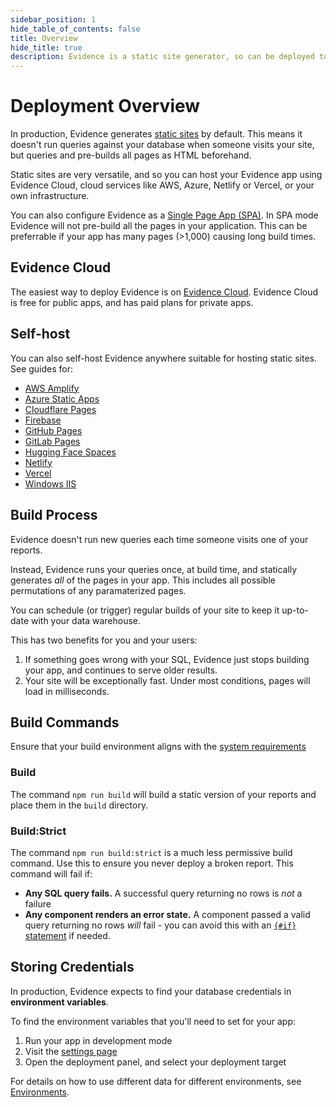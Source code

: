 ```yaml
---
sidebar_position: 1
hide_table_of_contents: false
title: Overview
hide_title: true
description: Evidence is a static site generator, so can be deployed to any static site host. The easiest way to deploy Evidence is on Evidence Cloud.
---
```


# Deployment Overview

In production, Evidence generates [static sites](https://www.netlify.com/blog/2020/04/14/what-is-a-static-site-generator-and-3-ways-to-find-the-best-one) by default. This means it doesn't run queries against your database when someone visits your site, but queries and pre-builds all pages as HTML beforehand.

Static sites are very versatile, and so you can host your Evidence app using Evidence Cloud, cloud services like AWS, Azure, Netlify or Vercel, or your own infrastructure.

You can also configure Evidence as a [Single Page App (SPA)](/deployment/configuration/rendering-modes). In SPA mode Evidence will not pre-build all the pages in your application. This can be preferrable if your app has many pages (>1,000) causing long build times.

## Evidence Cloud

The easiest way to deploy Evidence is on [Evidence Cloud](/deployment/cloud/evidence-cloud). Evidence Cloud is free for public apps, and has paid plans for private apps.

## Self-host

You can also self-host Evidence anywhere suitable for hosting static sites. See guides for:
- [AWS Amplify](/deployment/self-host/aws-amplify)
- [Azure Static Apps](/deployment/self-host/azure-static-apps)
- [Cloudflare Pages](/deployment/self-host/cloudflare-pages)
- [Firebase](/deployment/self-host/firebase)
- [GitHub Pages](/deployment/self-host/github-pages)
- [GitLab Pages](/deployment/self-host/gitlab-pages)
- [Hugging Face Spaces](/deployment/self-host/hugging-face-spaces)
- [Netlify](/deployment/self-host/netlify)
- [Vercel](/deployment/self-host/vercel)
- [Windows IIS](/deployment/self-host/windows-iis)

## Build Process

Evidence doesn't run new queries each time someone visits one of your reports.

Instead, Evidence runs your queries once, at build time, and statically generates _all_ of the pages in your app. This includes all possible permutations of any paramaterized pages.

You can schedule (or trigger) regular builds of your site to keep it up-to-date with your data warehouse.

This has two benefits for you and your users:

1. If something goes wrong with your SQL, Evidence just stops building your app, and continues to serve older results.
2. Your site will be exceptionally fast. Under most conditions, pages will load in milliseconds.

## Build Commands

<Alert status=warning>

Ensure that your build environment aligns with the [system requirements](/guides/system-requirements)

</Alert>

### Build

The command `npm run build` will build a static version of your reports and place them in the `build` directory.

### Build:Strict

The command `npm run build:strict` is a much less permissive build command. Use this to ensure you never deploy a broken report.
This command will fail if:

- **Any SQL query fails.** A successful query returning no rows is _not_ a failure
- **Any component renders an error state.** A component passed a valid query returning no rows _will_ fail - you can avoid this with an [`{#if}` statement](/core-concepts/if-else) if needed.

## Storing Credentials

In production, Evidence expects to find your database credentials in **environment variables**.

To find the environment variables that you'll need to set for your app:

1. Run your app in development mode
1. Visit the [settings page](http://localhost:3000/settings)
1. Open the deployment panel, and select your deployment target

<Alert status=info>

For details on how to use different data for different environments, see [Environments](/deployment/configuration/environments).

</Alert>
